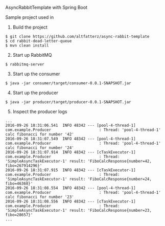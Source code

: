 AsyncRabbitTemplate with Spring Boot

Sample project used in

1. Build the project

```
$ git clone https://github.com/altfatterz/async-rabbit-template
$ cd rabbit-dead-letter-queue
$ mvn clean install
```

2. Start up RabbitMQ

```
$ rabbitmq-server
```

3. Start up the consumer

```
$ java -jar consumer/target/consumer-0.0.1-SNAPSHOT.jar
```

4. Start up the producer

```
$ java -jar producer/target/producer-0.0.1-SNAPSHOT.jar
```

5. Inspect the producer logs

```
...
2016-09-26 18:31:06.541  INFO 48342 --- [pool-4-thread-1] com.example.Producer                     : Thread: 'pool-4-thread-1' calc fibonacci for number '42'
2016-09-26 18:31:07.549  INFO 48342 --- [pool-4-thread-1] com.example.Producer                     : Thread: 'pool-4-thread-1' calc fibonacci for number '24'
2016-09-26 18:31:07.914  INFO 48342 --- [cTaskExecutor-1] com.example.Producer                     : Thread: 'SimpleAsyncTaskExecutor-1' result: 'FiboCalcResponse{number=42, fibo=267914296}'
2016-09-26 18:31:07.915  INFO 48342 --- [cTaskExecutor-1] com.example.Producer                     : Thread: 'SimpleAsyncTaskExecutor-1' result: 'FiboCalcResponse{number=24, fibo=46368}'
2016-09-26 18:31:08.554  INFO 48342 --- [pool-4-thread-1] com.example.Producer                     : Thread: 'pool-4-thread-1' calc fibonacci for number '23'
2016-09-26 18:31:08.556  INFO 48342 --- [cTaskExecutor-1] com.example.Producer                     : Thread: 'SimpleAsyncTaskExecutor-1' result: 'FiboCalcResponse{number=23, fibo=28657}'
...
```


